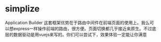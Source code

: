 # simplize
Application Builder
这套框架优势在于路由中间件在前端页面的使用上。我么可以想express一样操作前端的路由，很方便。页面切换都几乎接近来原生。不过底层的数据驱动是用vuejs来写的。你们可以尝试下，效果体验一定能让你满意
